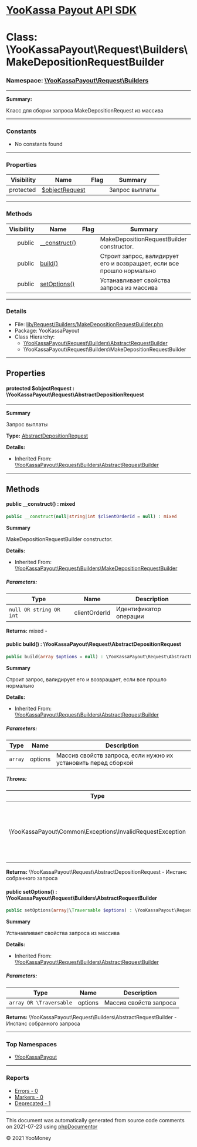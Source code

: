 # [YooKassa Payout API SDK](../home.md)

# Class: \YooKassaPayout\Request\Builders\MakeDepositionRequestBuilder
### Namespace: [\YooKassaPayout\Request\Builders](../namespaces/yookassapayout-request-builders.md)
---
**Summary:**

Класс для сборки запроса MakeDepositionRequest из массива

---
### Constants
* No constants found
---
### Properties
| Visibility | Name | Flag | Summary |
| ----------:| ---- | ---- | ------- |
| protected | [$objectRequest](../classes/YooKassaPayout-Request-Builders-AbstractRequestBuilder.md#property_objectRequest) |  | Запрос выплаты |
---
### Methods
| Visibility | Name | Flag | Summary |
| ----------:| ---- | ---- | ------- |
| public | [__construct()](../classes/YooKassaPayout-Request-Builders-MakeDepositionRequestBuilder.md#method___construct) |  | MakeDepositionRequestBuilder constructor. |
| public | [build()](../classes/YooKassaPayout-Request-Builders-AbstractRequestBuilder.md#method_build) |  | Строит запрос, валидирует его и возвращает, если все прошло нормально |
| public | [setOptions()](../classes/YooKassaPayout-Request-Builders-AbstractRequestBuilder.md#method_setOptions) |  | Устанавливает свойства запроса из массива |
---
### Details
* File: [lib/Request/Builders/MakeDepositionRequestBuilder.php](../../lib/Request/Builders/MakeDepositionRequestBuilder.php)
* Package: YooKassaPayout
* Class Hierarchy: 
  * [\YooKassaPayout\Request\Builders\AbstractRequestBuilder](../classes/YooKassaPayout-Request-Builders-AbstractRequestBuilder.md)
  * \YooKassaPayout\Request\Builders\MakeDepositionRequestBuilder
---
## Properties
<a name="property_objectRequest"></a>
#### protected $objectRequest : \YooKassaPayout\Request\AbstractDepositionRequest
---
**Summary**

Запрос выплаты

**Type:** <a href="../classes/YooKassaPayout-Request-AbstractDepositionRequest.html"><abbr title="\YooKassaPayout\Request\AbstractDepositionRequest">AbstractDepositionRequest</abbr></a>

**Details:**
* Inherited From: [\YooKassaPayout\Request\Builders\AbstractRequestBuilder](../classes/YooKassaPayout-Request-Builders-AbstractRequestBuilder.md)



---
## Methods
<a name="method___construct" class="anchor"></a>
#### public __construct() : mixed

```php
public __construct(null|string|int $clientOrderId = null) : mixed
```

**Summary**

MakeDepositionRequestBuilder constructor.

**Details:**
* Inherited From: [\YooKassaPayout\Request\Builders\MakeDepositionRequestBuilder](../classes/YooKassaPayout-Request-Builders-MakeDepositionRequestBuilder.md)
##### Parameters:
| Type | Name | Description |
| ---- | ---- | ----------- |
| <code lang="php">null OR string OR int</code> | clientOrderId  | Идентификатор операции |

**Returns:** mixed - 


<a name="method_build" class="anchor"></a>
#### public build() : \YooKassaPayout\Request\AbstractDepositionRequest

```php
public build(array $options = null) : \YooKassaPayout\Request\AbstractDepositionRequest
```

**Summary**

Строит запрос, валидирует его и возвращает, если все прошло нормально

**Details:**
* Inherited From: [\YooKassaPayout\Request\Builders\AbstractRequestBuilder](../classes/YooKassaPayout-Request-Builders-AbstractRequestBuilder.md)
##### Parameters:
| Type | Name | Description |
| ---- | ---- | ----------- |
| <code lang="php">array</code> | options  | Массив свойств запроса, если нужно их установить перед сборкой |
##### Throws:
| Type | Description |
| ---- | ----------- |
| \YooKassaPayout\Common\Exceptions\InvalidRequestException | Выбрасывается если при валидации запроса произошла ошибка массиве настроек |

**Returns:** \YooKassaPayout\Request\AbstractDepositionRequest - Инстанс собранного запроса


<a name="method_setOptions" class="anchor"></a>
#### public setOptions() : \YooKassaPayout\Request\Builders\AbstractRequestBuilder

```php
public setOptions(array|\Traversable $options) : \YooKassaPayout\Request\Builders\AbstractRequestBuilder
```

**Summary**

Устанавливает свойства запроса из массива

**Details:**
* Inherited From: [\YooKassaPayout\Request\Builders\AbstractRequestBuilder](../classes/YooKassaPayout-Request-Builders-AbstractRequestBuilder.md)
##### Parameters:
| Type | Name | Description |
| ---- | ---- | ----------- |
| <code lang="php">array OR \Traversable</code> | options  | Массив свойств запроса |

**Returns:** \YooKassaPayout\Request\Builders\AbstractRequestBuilder - Инстанс собранного запроса



---

### Top Namespaces

* [\YooKassaPayout](../namespaces/yookassapayout.md)

---

### Reports
* [Errors - 0](../reports/errors.md)
* [Markers - 0](../reports/markers.md)
* [Deprecated - 1](../reports/deprecated.md)

---

This document was automatically generated from source code comments on 2021-07-23 using [phpDocumentor](http://www.phpdoc.org/)

&copy; 2021 YooMoney
